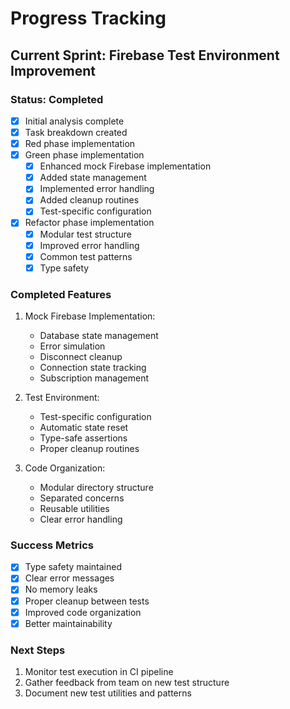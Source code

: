 # Progress Tracking

## Current Sprint: Firebase Test Environment Improvement

### Status: Completed

- [x] Initial analysis complete
- [x] Task breakdown created
- [x] Red phase implementation
- [x] Green phase implementation
  - [x] Enhanced mock Firebase implementation
  - [x] Added state management
  - [x] Implemented error handling
  - [x] Added cleanup routines
  - [x] Test-specific configuration
- [x] Refactor phase implementation
  - [x] Modular test structure
  - [x] Improved error handling
  - [x] Common test patterns
  - [x] Type safety

### Completed Features

1. Mock Firebase Implementation:

   - Database state management
   - Error simulation
   - Disconnect cleanup
   - Connection state tracking
   - Subscription management

2. Test Environment:

   - Test-specific configuration
   - Automatic state reset
   - Type-safe assertions
   - Proper cleanup routines

3. Code Organization:
   - Modular directory structure
   - Separated concerns
   - Reusable utilities
   - Clear error handling

### Success Metrics

- [x] Type safety maintained
- [x] Clear error messages
- [x] No memory leaks
- [x] Proper cleanup between tests
- [x] Improved code organization
- [x] Better maintainability

### Next Steps

1. Monitor test execution in CI pipeline
2. Gather feedback from team on new test structure
3. Document new test utilities and patterns
